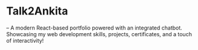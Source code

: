 # Talk2Ankita
– A modern React-based portfolio powered with an integrated chatbot. Showcasing my web development skills, projects, certificates, and a touch of interactivity!
